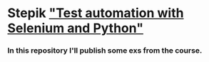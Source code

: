# Stepik ["Test automation with Selenium and Python"](https://stepik.org/course/575)


### In this repository I'll publish some exs from the course.

